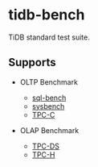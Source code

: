 # tidb-bench

TiDB standard test suite.

## Supports
- OLTP Benchmark
  - [sql-bench](./sql-bench)
  - [sysbench](./sysbench)
  - [TPC-C](./tpcc)
  
- OLAP Benchmark
  - [TPC-DS](./tpcds)
  - [TPC-H](./tpch)
